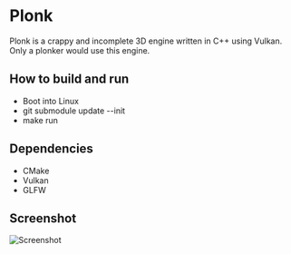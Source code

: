 # Plonk

Plonk is a crappy and incomplete 3D engine written in C++ using Vulkan. Only a plonker would use this engine.

## How to build and run

* Boot into Linux
* git submodule update --init
* make run

## Dependencies

* CMake
* Vulkan
* GLFW


## Screenshot

![Screenshot](https://github.com/ryanw/plonk/assets/3372/34e97688-e038-4ed7-8923-0785edc6c708)
